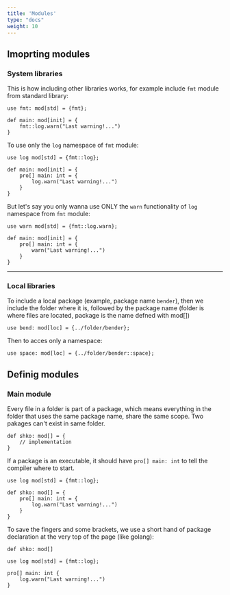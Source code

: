 ```yaml
---
title: 'Modules'
type: "docs"
weight: 10
---
```


## Imoprting modules

### System libraries
This is how including other libraries works, for example include `fmt` module from standard library:
```
use fmt: mod[std] = {fmt};

def main: mod[init] = {
    fmt::log.warn("Last warning!...")
}
```
To use only the `log` namespace of `fmt` module:
```
use log mod[std] = {fmt::log};

def main: mod[init] = {
    pro[] main: int = {
        log.warn("Last warning!...")
    }
}
```
But let's say you only wanna use ONLY the `warn` functionality of `log` namespace from `fmt` module:
```
use warn mod[std] = {fmt::log.warn};

def main: mod[init] = {
    pro[] main: int = {
        warn("Last warning!...")
    }
}
```
---
### Local libraries
To include a local package (example, package name `bender`), then we include the folder where it is, followed by the package name (folder is where files are located, package is the name defned with mod[])

```
use bend: mod[loc] = {../folder/bender};
```
Then to acces only a namespace:
```
use space: mod[loc] = {../folder/bender::space};
```

## Definig modules
### Main module
Every file in a folder is part of a package, which means everything in the folder that uses the same package name, share the same scope. Two pakages can't exist in same folder. 
```
def shko: mod[] = {
    // implementation
}
```
If a package is an executable, it should have `pro[] main: int` to tell the compiler where to start. 
```
use log mod[std] = {fmt::log};

def shko: mod[] = {
    pro[] main: int = {
        log.warn("Last warning!...")
    }
}
```

To save the fingers and some brackets, we use a short hand of package declaration at the very top of the page (like golang):
```
def shko: mod[]

use log mod[std] = {fmt::log};

pro[] main: int {
    log.warn("Last warning!...")
}
```
